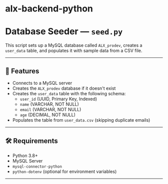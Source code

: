 # alx-backend-python
# Database Seeder — `seed.py`

This script sets up a MySQL database called `ALX_prodev`, creates a `user_data` table, and populates it with sample data from a CSV file.

---

## 📌 Features

- Connects to a MySQL server
- Creates the `ALX_prodev` database if it doesn't exist
- Creates the `user_data` table with the following schema:
  - `user_id` (UUID, Primary Key, Indexed)
  - `name` (VARCHAR, NOT NULL)
  - `email` (VARCHAR, NOT NULL)
  - `age` (DECIMAL, NOT NULL)
- Populates the table from `user_data.csv` (skipping duplicate emails)

---

## 🛠️ Requirements

- Python 3.8+
- MySQL Server
- `mysql-connector-python`
- `python-dotenv` (optional for environment variables)

---

